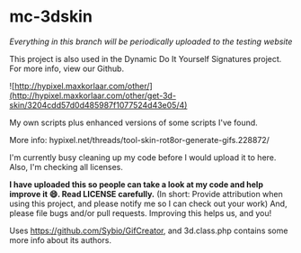 # mc-3dskin
_Everything in this branch will be periodically uploaded to the testing website_


This project is also used in the Dynamic Do It Yourself Signatures project. For more info, view our Github.


![http://hypixel.maxkorlaar.com/other/](http://hypixel.maxkorlaar.com/other/get-3d-skin/3204cdd57d0d485987f1077524d43e05/4)

My own scripts plus enhanced versions of some scripts I've found.

More info: hypixel.net/threads/tool-skin-rot8or-generate-gifs.228872/


I'm currently busy cleaning up my code before I would upload it to here.
Also, I'm checking all licenses. 

**I have uploaded this so people can take a look at my code and help improve it :smile:. Read LICENSE carefully.**
(In short: Provide attribution when using this project, and please notify me so I can check out your work)
And, please file bugs and/or pull requests. Improving this helps us, and you!


Uses https://github.com/Sybio/GifCreator, and 3d.class.php contains some more info about its authors.
